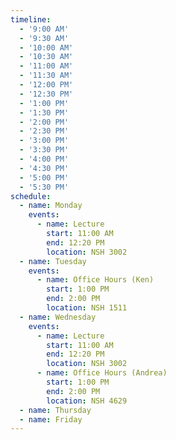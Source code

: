 ```yaml
---
timeline:
  - '9:00 AM'
  - '9:30 AM'
  - '10:00 AM'
  - '10:30 AM'
  - '11:00 AM'
  - '11:30 AM'
  - '12:00 PM'
  - '12:30 PM'
  - '1:00 PM'
  - '1:30 PM'
  - '2:00 PM'
  - '2:30 PM'
  - '3:00 PM'
  - '3:30 PM'
  - '4:00 PM'
  - '4:30 PM'
  - '5:00 PM'
  - '5:30 PM'
schedule:
  - name: Monday
    events:
      - name: Lecture
        start: 11:00 AM
        end: 12:20 PM
        location: NSH 3002
  - name: Tuesday
    events:
      - name: Office Hours (Ken)
        start: 1:00 PM
        end: 2:00 PM
        location: NSH 1511
  - name: Wednesday
    events:
      - name: Lecture
        start: 11:00 AM
        end: 12:20 PM
        location: NSH 3002
      - name: Office Hours (Andrea)
        start: 1:00 PM
        end: 2:00 PM
        location: NSH 4629
  - name: Thursday
  - name: Friday
---
```

